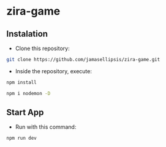 # zira-game

## Instalation
*  Clone this repository:
```sh
git clone https://github.com/jamasellipsis/zira-game.git
```
* Inside the repository, execute:
```sh
npm install
```
```sh
npm i nodemon -D
```
## Start App
* Run with this command:
```sh
npm run dev
```
